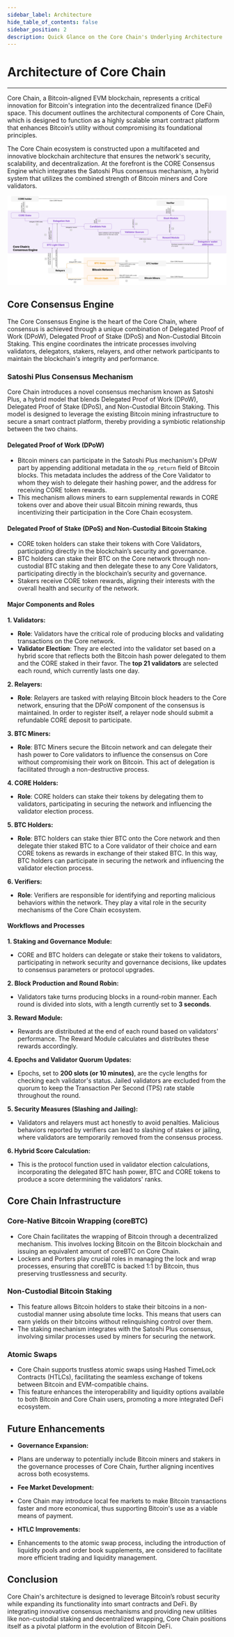```yaml
---
sidebar_label: Architecture
hide_table_of_contents: false
sidebar_position: 2
description: Quick Glance on the Core Chain's Underlying Architecture
---
```


# Architecture of Core Chain
---

Core Chain, a Bitcoin-aligned EVM blockchain, represents a critical innovation for Bitcoin's integration into the decentralized finance (DeFi) space. This document outlines the architectural components of Core Chain, which is designed to function as a highly scalable smart contract platform that enhances Bitcoin’s utility without compromising its foundational principles.

The Core Chain ecosystem is constructed upon a multifaceted and innovative blockchain architecture that ensures the network's security, scalability, and decentralization. At the forefront is the CORE Consensus Engine which integrates the Satoshi Plus consensus mechanism, a hybrid system that utilizes the combined strength of Bitcoin miners and Core validators.


![component-diagram](../../../static/img/staoshi-plus/component-diagram.jpg)

## Core Consensus Engine
The Core Consensus Engine is the heart of the Core Chain, where consensus is achieved through a unique combination of Delegated Proof of Work (DPoW), Delegated Proof of Stake (DPoS) and Non-Custodial Bitcoin Staking. This engine coordinates the intricate processes involving validators, delegators, stakers, relayers, and other network participants to maintain the blockchain's integrity and performance.

### Satoshi Plus Consensus Mechanism

Core Chain introduces a novel consensus mechanism known as Satoshi Plus, a hybrid model that blends Delegated Proof of Work (DPoW), Delegated Proof of Stake (DPoS), and Non-Custodial Bitcoin Staking. This model is designed to leverage the existing Bitcoin mining infrastructure to secure a smart contract platform, thereby providing a symbiotic relationship between the two chains.

#### Delegated Proof of Work (DPoW)
- Bitcoin miners can participate in the Satoshi Plus mechanism's DPoW part by appending additional metadata in the `op_return` field of Bitcoin blocks. This metadata includes the address of the Core Validator to whom they wish to delegate their hashing power, and the address for receiving CORE token rewards.
- This mechanism allows miners to earn supplemental rewards in CORE tokens over and above their usual Bitcoin mining rewards, thus incentivizing their participation in the Core Chain ecosystem.

#### Delegated Proof of Stake (DPoS) and Non-Custodial Bitcoin Staking
- CORE token holders can stake their tokens with Core Validators, participating directly in the blockchain’s security and governance.
- BTC holders can stake their BTC on the Core network through non-custodial BTC staking and then delegate these to any Core Validators, participating directly in the blockchain’s security and governance.
- Stakers receive CORE token rewards, aligning their interests with the overall health and security of the network.


#### Major Components and Roles 

**1. Validators:**
   - **Role**: Validators have the critical role of producing blocks and validating transactions on the Core network.
   - **Validator Election**: They are elected into the validator set based on a hybrid score that reflects both the Bitcoin hash power delegated to them and the CORE staked in their favor. The **top 21 validators** are selected each round, which currently lasts one day.

**2. Relayers:**
   - **Role**: Relayers are tasked with relaying Bitcoin block headers to the Core network, ensuring that the DPoW component of the consensus is maintained. In order to register itself, a relayer node should submit a refundable CORE deposit to participate.

**3. BTC Miners:**
   - **Role**: BTC Miners secure the Bitcoin network and can delegate their hash power to Core validators to influence the consensus on Core without compromising their work on Bitcoin. This act of delegation is facilitated through a non-destructive process.

**4. CORE Holders:**
   - **Role**: CORE holders can stake their tokens by delegating them to validators, participating in securing the network and influencing the validator election process.

**5. BTC Holders:**
   - **Role**: BTC holders can stake thier BTC onto the Core network and then delegate thier staked BTC to a Core validator of their choice and earn CORE tokens as rewards in exchange of their staked BTC. In this way, BTC holders can participate in securing the network and influencing the validator election process.

**6. Verifiers:**
   - **Role**: Verifiers are responsible for identifying and reporting malicious behaviors within the network. They play a vital role in the security mechanisms of the Core Chain ecosystem.

#### Workflows and Processes

**1. Staking and Governance Module:**
   - CORE and BTC holders can delegate or stake their tokens to validators, participating in network security and governance decisions, like updates to consensus parameters or protocol upgrades.

**2. Block Production and Round Robin:**
   - Validators take turns producing blocks in a round-robin manner. Each round is divided into slots, with a length currently set to **3 seconds**.

**3. Reward Module:**
   - Rewards are distributed at the end of each round based on validators' performance. The Reward Module calculates and distributes these rewards accordingly.

**4. Epochs and Validator Quorum Updates:**
   - Epochs, set to **200 slots (or 10 minutes)**, are the cycle lengths for checking each validator's status. Jailed validators are excluded from the quorum to keep the Transaction Per Second (TPS) rate stable throughout the round.

**5. Security Measures (Slashing and Jailing):**
   - Validators and relayers must act honestly to avoid penalties. Malicious behaviors reported by verifiers can lead to slashing of stakes or jailing, where validators are temporarily removed from the consensus process.

**6. Hybrid Score Calculation:**
   - This is the protocol function used in validator election calculations, incorporating the delegated BTC hash power, BTC and CORE tokens to produce a score determining the validators' ranks.


## Core Chain Infrastructure

### Core-Native Bitcoin Wrapping (coreBTC)
- Core Chain facilitates the wrapping of Bitcoin through a decentralized mechanism. This involves locking Bitcoin on the Bitcoin blockchain and issuing an equivalent amount of coreBTC on Core Chain.
- Lockers and Porters play crucial roles in managing the lock and wrap processes, ensuring that coreBTC is backed 1:1 by Bitcoin, thus preserving trustlessness and security.

### Non-Custodial Bitcoin Staking
- This feature allows Bitcoin holders to stake their bitcoins in a non-custodial manner using absolute time locks. This means that users can earn yields on their bitcoins without relinquishing control over them.
- The staking mechanism integrates with the Satoshi Plus consensus, involving similar processes used by miners for securing the network.

### Atomic Swaps
- Core Chain supports trustless atomic swaps using Hashed TimeLock Contracts (HTLCs), facilitating the seamless exchange of tokens between Bitcoin and EVM-compatible chains.
- This feature enhances the interoperability and liquidity options available to both Bitcoin and Core Chain users, promoting a more integrated DeFi ecosystem.

## Future Enhancements

* **Governance Expansion:**
- Plans are underway to potentially include Bitcoin miners and stakers in the governance processes of Core Chain, further aligning incentives across both ecosystems.

* **Fee Market Development:**
- Core Chain may introduce local fee markets to make Bitcoin transactions faster and more economical, thus supporting Bitcoin's use as a viable means of payment.

* **HTLC Improvements:**
- Enhancements to the atomic swap process, including the introduction of liquidity pools and order book supplements, are considered to facilitate more efficient trading and liquidity management.

## Conclusion

Core Chain's architecture is designed to leverage Bitcoin’s robust security while expanding its functionality into smart contracts and DeFi. By integrating innovative consensus mechanisms and providing new utilities like non-custodial staking and decentralized wrapping, Core Chain positions itself as a pivotal platform in the evolution of Bitcoin DeFi.